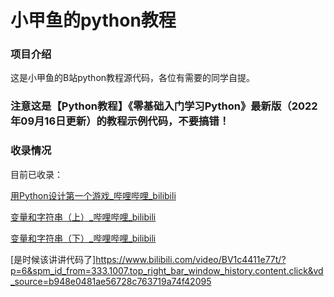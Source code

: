 # 小甲鱼的python教程

### 项目介绍

这是小甲鱼的B站python教程源代码，各位有需要的同学自提。

### 注意这是【Python教程】《零基础入门学习Python》最新版（2022年09月16日更新）的教程示例代码，不要搞错！

### 收录情况

目前已收录：

[用Python设计第一个游戏_哔哩哔哩_bilibili](https://www.bilibili.com/video/BV1c4411e77t?p=3&vd_source=b948e0481ae56728c763719a74f42095)

[变量和字符串（上）_哔哩哔哩_bilibili](https://www.bilibili.com/video/BV1c4411e77t?p=4&vd_source=b948e0481ae56728c763719a74f42095)

[变量和字符串（下）_哔哩哔哩_bilibili](https://www.bilibili.com/video/BV1c4411e77t?p=5&vd_source=b948e0481ae56728c763719a74f42095)

[是时候该讲讲代码了]https://www.bilibili.com/video/BV1c4411e77t/?p=6&spm_id_from=333.1007.top_right_bar_window_history.content.click&vd_source=b948e0481ae56728c763719a74f42095
